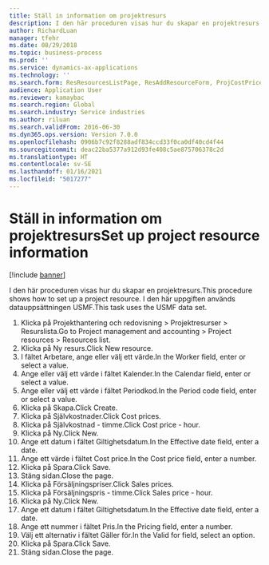 ```yaml
---
title: Ställ in information om projektresurs
description: I den här proceduren visas hur du skapar en projektresurs.
author: RichardLuan
manager: tfehr
ms.date: 08/29/2018
ms.topic: business-process
ms.prod: ''
ms.service: dynamics-ax-applications
ms.technology: ''
ms.search.form: ResResourcesListPage, ResAddResourceForm, ProjCostPriceHour, ProjSalesPriceHour
audience: Application User
ms.reviewer: kamaybac
ms.search.region: Global
ms.search.industry: Service industries
ms.author: riluan
ms.search.validFrom: 2016-06-30
ms.dyn365.ops.version: Version 7.0.0
ms.openlocfilehash: 0906b7c92f8288adf834ccd33f0ca0df40cd4f44
ms.sourcegitcommit: deac22ba5377a912d93fe408c5ae875706378c2d
ms.translationtype: HT
ms.contentlocale: sv-SE
ms.lasthandoff: 01/16/2021
ms.locfileid: "5017277"
---
```

# <a name="set-up-project-resource-information"></a><span data-ttu-id="c7ce3-103">Ställ in information om projektresurs</span><span class="sxs-lookup"><span data-stu-id="c7ce3-103">Set up project resource information</span></span>

[!include [banner](../../includes/banner.md)]

<span data-ttu-id="c7ce3-104">I den här proceduren visas hur du skapar en projektresurs.</span><span class="sxs-lookup"><span data-stu-id="c7ce3-104">This procedure shows how to set up a project resource.</span></span> <span data-ttu-id="c7ce3-105">I den här uppgiften används datauppsättningen USMF.</span><span class="sxs-lookup"><span data-stu-id="c7ce3-105">This task uses the USMF data set.</span></span>

1. <span data-ttu-id="c7ce3-106">Klicka på Projekthantering och redovisning > Projektresurser > Resurslista.</span><span class="sxs-lookup"><span data-stu-id="c7ce3-106">Go to Project management and accounting > Project resources > Resources list.</span></span>
2. <span data-ttu-id="c7ce3-107">Klicka på Ny resurs.</span><span class="sxs-lookup"><span data-stu-id="c7ce3-107">Click New resource.</span></span>
3. <span data-ttu-id="c7ce3-108">I fältet Arbetare, ange eller välj ett värde.</span><span class="sxs-lookup"><span data-stu-id="c7ce3-108">In the Worker field, enter or select a value.</span></span>
4. <span data-ttu-id="c7ce3-109">Ange eller välj ett värde i fältet Kalender.</span><span class="sxs-lookup"><span data-stu-id="c7ce3-109">In the Calendar field, enter or select a value.</span></span>
5. <span data-ttu-id="c7ce3-110">Ange eller välj ett värde i fältet Periodkod.</span><span class="sxs-lookup"><span data-stu-id="c7ce3-110">In the Period code field, enter or select a value.</span></span>
6. <span data-ttu-id="c7ce3-111">Klicka på Skapa.</span><span class="sxs-lookup"><span data-stu-id="c7ce3-111">Click Create.</span></span>
7. <span data-ttu-id="c7ce3-112">Klicka på Självkostnader.</span><span class="sxs-lookup"><span data-stu-id="c7ce3-112">Click Cost prices.</span></span>
8. <span data-ttu-id="c7ce3-113">Klicka på Självkostnad - timme.</span><span class="sxs-lookup"><span data-stu-id="c7ce3-113">Click Cost price - hour.</span></span>
9. <span data-ttu-id="c7ce3-114">Klicka på Ny.</span><span class="sxs-lookup"><span data-stu-id="c7ce3-114">Click New.</span></span>
10. <span data-ttu-id="c7ce3-115">Ange ett datum i fältet Giltighetsdatum.</span><span class="sxs-lookup"><span data-stu-id="c7ce3-115">In the Effective date field, enter a date.</span></span>
11. <span data-ttu-id="c7ce3-116">Ange ett värde i fältet Cost price.</span><span class="sxs-lookup"><span data-stu-id="c7ce3-116">In the Cost price field, enter a number.</span></span>
12. <span data-ttu-id="c7ce3-117">Klicka på Spara.</span><span class="sxs-lookup"><span data-stu-id="c7ce3-117">Click Save.</span></span>
13. <span data-ttu-id="c7ce3-118">Stäng sidan.</span><span class="sxs-lookup"><span data-stu-id="c7ce3-118">Close the page.</span></span>
14. <span data-ttu-id="c7ce3-119">Klicka på Försäljningspriser.</span><span class="sxs-lookup"><span data-stu-id="c7ce3-119">Click Sales prices.</span></span>
15. <span data-ttu-id="c7ce3-120">Klicka på Försäljningspris - timme.</span><span class="sxs-lookup"><span data-stu-id="c7ce3-120">Click Sales price - hour.</span></span>
16. <span data-ttu-id="c7ce3-121">Klicka på Ny.</span><span class="sxs-lookup"><span data-stu-id="c7ce3-121">Click New.</span></span>
17. <span data-ttu-id="c7ce3-122">Ange ett datum i fältet Giltighetsdatum.</span><span class="sxs-lookup"><span data-stu-id="c7ce3-122">In the Effective date field, enter a date.</span></span>
18. <span data-ttu-id="c7ce3-123">Ange ett nummer i fältet Pris.</span><span class="sxs-lookup"><span data-stu-id="c7ce3-123">In the Pricing field, enter a number.</span></span>
19. <span data-ttu-id="c7ce3-124">Välj ett alternativ i fältet Gäller för.</span><span class="sxs-lookup"><span data-stu-id="c7ce3-124">In the Valid for field, select an option.</span></span>
20. <span data-ttu-id="c7ce3-125">Klicka på Spara.</span><span class="sxs-lookup"><span data-stu-id="c7ce3-125">Click Save.</span></span>
21. <span data-ttu-id="c7ce3-126">Stäng sidan.</span><span class="sxs-lookup"><span data-stu-id="c7ce3-126">Close the page.</span></span>

